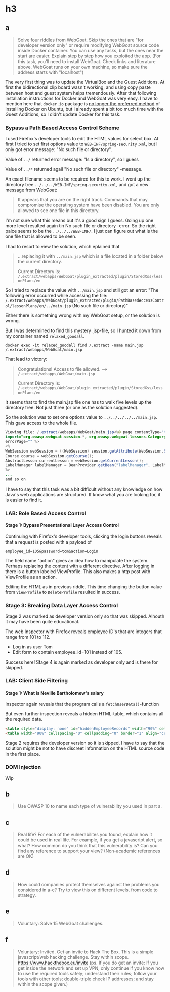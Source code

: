 # h3

## a

> Solve four riddles from WebGoat. Skip the ones that are "for developer version
> only" or require modifying WebGoat source code inside Docker container. You
> can use any tasks, but the ones near the start are easier. Explain step by
> step how you exploited the app. (For this task, you'll need to install
> WebGoat. Check links and literature above. WebGoat runs on your own machine,
> so make sure the address starts with "localhost")

The very first thing was to update the VirtualBox and the Guest Additions. At
first the bidirectional clip board wasn't working, and using copy paste between
host and guest system helps tremendously. After that following installation
instructions for Docker and WebGoat was very easy. I have to mention here that
`docker.io` package is [no longer the preferred method][1] of installing Docker
on Ubuntu, but I already spent a bit too much time with the Guest Additions, so
I didn't update Docker for this task.

### Bypass a Path Based Access Control Scheme

I used Firefox's developer tools to edit the HTML values for select box.
At first I tried to set first options value to `WEB-INF/spring-security.xml`,
but I only got error message: "No such file or directory".

Value of `../` returned error message: "Is a directory", so I guess

Value of `../*` returned agail "No such file or directory" -message.

An exact filename seems to be required for this to work. I went up the directory
tree `../../../WEB-INF/spring-security.xml`, and got a new message from WebGoat:

> It appears that you are on the right track. Commands that may compromise the
> operating system have been disabled. You are only allowed to see one file in
> this directory.

I'm not sure what this means but it's a good sign I guess. Going up one more
level resulted again tin No such file or directory -error. So the right palce
seems to be the `../../../WEB-INF/`. I just can figure out what is the one file
that is allowed to be seen.

I had to resort to view the solution, which eplained that

> ...replacing it with `../main.jsp` which is a file located in a folder below
> the current directory.
>
> Current Directory is:
> `/.extract/webapps/WebGoat/plugin_extracted/plugin/StoredXss/lessonPlans/en`

So I tried to replace the value with `../main.jsp` and still got an error: "The
following error occurred while accessing the file: `/.extract/webapps/WebGoat/plugin_extracted/plugin/PathBasedAccessControl/lessonPlans/en/../main.jsp`
(No such file or directory)"

Either there is something wrong with my WebGoat setup, or the solution is wrong.

But I was determined to find this mystery .jsp-file, so I hunted it down from my
container named `relaxed_goodall`.

```shell
docker exec -it relaxed_goodall find /.extract -name main.jsp
/.extract/webapps/WebGoat/main.jsp
```

That lead to victory:

> Congratulations! Access to file allowed. ==> `/.extract/webapps/WebGoat/main.jsp`
>
> Current Directory is: `/.extract/webapps/WebGoat/plugin_extracted/plugin/StoredXss/lessonPlans/en`

It seems that to find the main.jsp file one has to walk five levels up the
directory tree. Not just three (or one as the solution suggested).

So the solution was to set one options value to
`../../../../../main.jsp`. This gave access to the whole file.

```java
Viewing file: /.extract/webapps/WebGoat/main.jsp<%@ page contentType="text/html; charset=ISO-8859-1" language="java"
import="org.owasp.webgoat.session.*, org.owasp.webgoat.lessons.Category, org.owasp.webgoat.lessons.AbstractLesson, org.owasp.webgoat.util.*, java.util.*"
errorPage="" %>
<%
WebSession webSession = ((WebSession) session.getAttribute(WebSession.SESSION));
Course course = webSession.getCourse();
AbstractLesson currentLesson = webSession.getCurrentLesson();
LabelManager labelManager = BeanProvider.getBean("labelManager", LabelManager.class);
%>
...
and so on
```

I have to say that this task was a bit difficult without any knowledge on how
Java's web applications are structured. If know what you are looking for, it is
easier to find it.

### LAB: Role Based Access Control

#### Stage 1: Bypass Presentational Layer Access Control

Continuing with Firefox's developer tools, clicking the login buttons reveals
that a request is posted with a payload of

```text
employee_id=105&password=tom&action=Login
```

The field name "action" gives an idea how to manipulate the system. Perhaps
replacing the content with a different directive. After logging in there
is a button labeled ViewProfile. This also makes a http post with ViewProfile
as an action.

Editing the HTML as in previous riddle. This time changing the button
value from `ViewProfile` to `DeleteProfile` resulted in success.

### Stage 3: Breaking Data Layer Access Control

Stage 2 was marked as developer version only so that was skipped. Alhouth it may
have been quite educational.

The web Inspector with Firefox reveals employee ID's that are integers that
range from 101 to 112.

* Log in as user Tom
* Edit form to contain employee_id=101 instead of 105.

Success here! Stage 4 is again marked as developer only and is there for
skipped.

### LAB: Client Side Filtering

#### Stage 1: What is Neville Bartholomew's salary

Inspector again reveals that the program calls a `fetchUserData()`-function

But even further inspection reveals a hidden HTML-table, which contains all
the required data.

```html
<table style="display: none" id="hiddenEmployeeRecords" width="90%" cellspacing="0" cellpadding="2" border="1" align="center"><div>
<table width="90%" cellspacing="0" cellpadding="0" border="1" align="center"><tbody><tr><td>UserID</td><td>First Name</td><td>Last Name</td><td>SSN</td><td>Salary</td></tr><tr id="101"><td>101</td><td>Larry</td><td>Stooge</td><td>386-09-5451</td><td>55000</td></tr><tr id="102"><td>102</td><td>Moe</td><td>Stooge</td><td>936-18-4524</td><td>140000</td></tr><tr id="103"><td>103</td><td>Curly</td><td>Stooge</td><td>961-08-0047</td><td>50000</td></tr><tr id="104"><td>104</td><td>Eric</td><td>Walker</td><td>445-66-5565</td><td>13000</td></tr><tr id="105"><td>105</td><td>Tom</td><td>Cat</td><td>792-14-6364</td><td>80000</td></tr><tr id="106"><td>106</td><td>Jerry</td><td>Mouse</td><td>858-55-4452</td><td>70000</td></tr><tr id="107"><td>107</td><td>David</td><td>Giambi</td><td>439-20-9405</td><td>100000</td></tr><tr id="108"><td>108</td><td>Bruce</td><td>McGuirre</td><td>707-95-9482</td><td>110000</td></tr><tr id="109"><td>109</td><td>Sean</td><td>Livingston</td><td>136-55-1046</td><td>130000</td></tr><tr id="110"><td>110</td><td>Joanne</td><td>McDougal</td><td>789-54-2413</td><td>90000</td></tr><tr id="111"><td>111</td><td>John</td><td>Wayne</td><td>129-69-4572</td><td>200000</td></tr><tr id="112"><td>112</td><td>Neville</td><td>Bartholomew</td><td>111-111-1111</td><td>450000</td></tr></tbody></table>
```

Stage 2 requires the developer version so it is skipped. I have to say that the
solution might be not to have discreet information on the HTML source code in
the first place.

### DOM Injection

Wip

## b

> Use OWASP 10 to name each type of vulnerability you used in part a.

## c

> Real life? For each of the vulnerabilites you found, explain how it could be
> used in real life. For example, if you get a javascript alert, so what? How
> common do you think that this vulnerability is? Can you find any reference
> to support your view? (Non-academic references are OK)

## d

> How could companies protect themselves against the problems you considered
> in a-c? Try to view this on different levels, from code to strategy.

## e

> Voluntary: Solve 15 WebGoat challenges.

## f

> Voluntary: Invited. Get an invite to Hack The Box. This is a simple
> javascript/web hacking challenge. Stay within scope.
> <https://www.hackthebox.eu/invite> (ps. If you do get an invite: If you get
> inside the network and set up VPN, only continue if you know how to use the
> required tools safely; understand their rules; follow your tools with other
> tools; double-triple check IP addresses; and stay within the scope given.)

[1]: <https://docs.docker.com/engine/install/ubuntu/>